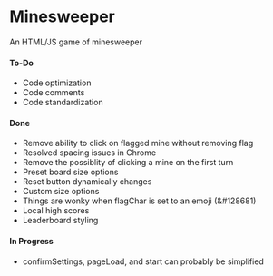 # Minesweeper
An HTML/JS game of minesweeper




#### To-Do
- Code optimization
- Code comments
- Code standardization



#### Done
- Remove ability to click on flagged mine without removing flag
- Resolved spacing issues in Chrome
- Remove the possiblity of clicking a mine on the first turn
- Preset board size options
- Reset button dynamically changes
- Custom size options
- Things are wonky when flagChar is set to an emoji (&#128681)
- Local high scores
- Leaderboard styling



#### In Progress
- confirmSettings, pageLoad, and start can probably be simplified